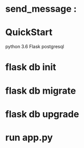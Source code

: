 # send_message :
# QuickStart 
python 3.6
Flask
postgresql

# flask db init
# flask db migrate
# flask db upgrade

# run app.py
